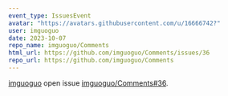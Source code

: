 ```yaml
---
event_type: IssuesEvent
avatar: "https://avatars.githubusercontent.com/u/16666742?"
user: imguoguo
date: 2023-10-07
repo_name: imguoguo/Comments
html_url: https://github.com/imguoguo/Comments/issues/36
repo_url: https://github.com/imguoguo/Comments
---
```


<a href='https://github.com/imguoguo' target='_blank'>imguoguo</a> open issue <a href='https://github.com/imguoguo/Comments/issues/36' target='_blank'>imguoguo/Comments#36</a>.

<p>